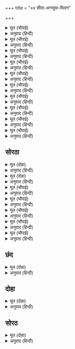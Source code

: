 +++
title = "०४ सीता-अनसूया-मिलन"

+++


<details><summary>मूल (चौपाई)</summary>

अनुसुइया के पद गहि सीता।  
मिली बहोरि सुसील बिनीता॥  
रिषिपतिनी मन सुख अधिकाई।  
आसिष देइ निकट बैठाई॥
</details>

<details><summary>अनुवाद (हिन्दी)</summary>

नंतर परम शीलवती विनम्र सीतेने अत्रिपत्नी अनसूयेचे पाय धरून तिची भेट घेतली. ऋषि-पत्नीच्या मनास खूप आनंद झाला. तिने आशीर्वाद देऊन सीतेला जवळ बसवून घेतले.॥ १॥
</details>

<details><summary>मूल (चौपाई)</summary>

दिब्य बसन भूषन पहिराए।  
जे नित नूतन अमल सुहाए॥  
कह रिषिबधू सरस मृदु बानी।  
नारिधर्म कछु ब्याज बखानी॥
</details>

<details><summary>अनुवाद (हिन्दी)</summary>

आणि तिने नित्य नवी, निर्मळ आणि सुंदर राहाणारी दिव्य वस्त्रे व अलंकार सीतेला घातले. नंतर ऋषि-पत्नी त्या निमित्ताने मधुर व कोमल वाणीने स्त्रियांच्या काही धर्मांचे वर्णन सांगू लागली.॥ २॥
</details>

<details><summary>मूल (चौपाई)</summary>

मातु पिता भ्राता हितकारी।  
मितप्रद सब सुनु राजकुमारी॥  
अमित दानि भर्ता बयदेही।  
अधम सो नारि जो सेव न तेही॥
</details>

<details><summary>अनुवाद (हिन्दी)</summary>

‘हे राजकुमारी, ऐक. माता, पिता, भाऊ हे सर्व हितकारक असतात, परंतु ते एका मर्यादेपर्यंतच सुख देणारे आहेत. परंतु हे जानकी, पती हा मोक्षरूप असीम सुख देणारा असतो. अशा पतीची जी सेवा करीत नाही, ती स्त्री अधम होय.॥ ३॥
</details>

<details><summary>मूल (चौपाई)</summary>

धीरज धर्म मित्र अरु नारी।  
आपद काल परिखिअहिं चारी॥  
बृद्ध रोगबस जड़ धनहीना।  
अंध बधिर क्रोधी अति दीना॥
</details>

<details><summary>अनुवाद (हिन्दी)</summary>

धैर्य, धर्म, मित्र व स्त्री या चौघांची परीक्षा संकटकाळीच होत असते. वृद्ध, रोगी, मूर्ख, निर्धन, अंध, बहिरा, क्रोधी व अत्यंत दीन,॥ ४॥
</details>

<details><summary>मूल (चौपाई)</summary>

ऐसेहु पति कर किएँ अपमाना।  
नारि पाव जमपुर दुख नाना॥  
एकइ धर्म एक ब्रत नेमा।  
कायँ बचन मन पति पद प्रेमा॥
</details>

<details><summary>अनुवाद (हिन्दी)</summary>

अशाही पतीचा अपमान केल्यास स्त्रीला यमपुरीत तऱ्हेतऱ्हेचे दुःख भोगावे लागते. शरीर, वचन आणि मनाने पतीच्या चरणी प्रेम करणे हा स्त्रीचा एकच धर्म आहे, एकच व्रत आहे आणि एकच नियम आहे.॥ ५॥
</details>

<details><summary>मूल (चौपाई)</summary>

जग पतिब्रता चारि बिधि अहहीं।  
बेद पुरान संत सब कहहीं॥  
उत्तम के अस बस मन माहीं।  
सपनेहुँ आन पुरुष जग नाहीं॥
</details>

<details><summary>अनुवाद (हिन्दी)</summary>

जगात चार प्रकारच्या पतिव्रता असतात. वेद, पुराण व संत हे सर्व असे म्हणतात की, जगात माझा पती सोडल्यास दुसरा पुरुष माझ्या स्वप्नातही येत नाही, असा भाव उत्तम श्रेणीच्या पतिव्रतेच्या मनात असतो.॥ ६॥
</details>

<details><summary>मूल (चौपाई)</summary>

मध्यम परपति देखइ कैसें।  
भ्राता पिता पुत्र निज जैसें॥  
धर्म बिचारि समुझि कुल रहई।  
सो निकिष्ट त्रिय श्रुति अस कहई॥
</details>

<details><summary>अनुवाद (हिन्दी)</summary>

मध्यम श्रेणीची पतिव्रता दुसऱ्या पुरुषाला अवस्थेप्रमाणे आपला सख्खा भाऊ, पिता किंवा पुत्र यांच्या रूपात पहाते. जी धर्माचा विचार करून आणि आपल्या कुळाची मर्यादा जाणून स्वतःचा (मनात असूनही) परपुरुषापासून बचाव करते, ती निकृष्ट प्रतीची पतिव्रता होय, असे वेद म्हणतात.॥ ७॥
</details>

<details><summary>मूल (चौपाई)</summary>

बिनु अवसर भय तें रह जोई।  
जानेहु अधम नारि जग सोई॥  
पति बंचक परपति रति करई।  
रौरव नरक कल्प सत परई॥
</details>

<details><summary>अनुवाद (हिन्दी)</summary>

आणि ज्या स्त्रीला व्यभिचाराची संधी मिळत नाही, किंवा जी भीतीमुळे पतिव्रता राहते, जगात त्या स्त्रीला अधम मानावे. पतीचा विश्वासघात करून जी स्त्री परपुरुषाशी रती करते, ती स्त्री तर शंभर कल्पांपर्यंत रौरव नरकात पडते.॥ ८॥
</details>

<details><summary>मूल (चौपाई)</summary>

छनसुख लागि जनम सत कोटी।  
दुख न समुझ तेहि सम को खोटी॥  
बिनु श्रम नारि परम गति लहई।  
पतिब्रत धर्म छाड़ि छल गहई॥
</details>

<details><summary>अनुवाद (हिन्दी)</summary>

क्षणभराच्या सुखासाठी कोटॺावधी जन्मामध्ये भोगावे लागणारे दुःख जिला समजत नाही, त्या स्त्रीसारखी दुष्ट कोण असणार? जी स्त्री फसवणूक न करता पातिव्रत्य धर्म स्वीकारते, तिला विनासायास परम गती प्राप्त होते.॥ ९॥
</details>

<details><summary>मूल (चौपाई)</summary>

पति प्रतिकूल जनम जहँ जाई।  
बिधवा होइ पाइ तरुनाई॥
</details>

<details><summary>अनुवाद (हिन्दी)</summary>

परंतु जी पतीविरुद्ध वागते, ती पुढे जेथे जन्म घेते, तेथे ती तारुण्यातच विधवा होते.॥१०॥
</details>

## सोरठा


<details><summary>मूल (दोहा)</summary>

सहज अपावनि नारि पति सेवत सुभ गति लहइ।  
जसु गावत श्रुति चारि अजहुँ तुलसिका हरिहि प्रिय॥ ५ (क)॥
</details>

<details><summary>अनुवाद (हिन्दी)</summary>

स्त्री जन्माने अपवित्र आहे. परंतु पतीची सेवा केल्याने ती अनायासच शुभ गती प्राप्त करते. पातिव्रत्य धर्मामुळे तुळस ही आजही भगवंतांना प्रिय आहे आणि चारी वेद तिची कीर्ती गातात.॥ ५(क)॥
</details>

<details><summary>मूल (दोहा)</summary>

सुनु सीता तव नाम सुमिरि नारि पतिब्रत करहिं।  
तोहि प्रानप्रिय राम कहिउँ कथा संसार हित॥ ५(ख)॥
</details>

<details><summary>अनुवाद (हिन्दी)</summary>

हे सीते, ऐक. तुझे नाव घेऊनच स्त्रिया पातिव्रत्य धर्माचे पालन करतील. तुला श्रीराम हे प्राणांहून प्रिय आहेत. ही पातिव्रत्य धर्माची गोष्ट मी जगातील स्त्रियांच्या हितासाठी सांगितली आहे.’॥ ५(ख)॥
</details>

<details><summary>मूल (चौपाई)</summary>

सुनि जानकी परम सुखु पावा।  
सादर तासु चरन सिरु नावा॥  
तब मुनि सन कह कृपानिधाना।  
आयसु होइ जाउँ बन आना॥
</details>

<details><summary>अनुवाद (हिन्दी)</summary>

हे ऐकून जानकीला खूप आनंद झाला आणि तिने मोठॺा आदराने अनसूयेच्या चरणी मस्तक ठेवले. मग कृपेची खाण असलेल्या श्रीरामांनी मुनींना सांगितले की, ‘आज्ञा असेल तर आता मी दुसऱ्या वनात जातो.॥ १॥
</details>

<details><summary>मूल (चौपाई)</summary>

संतत मो पर कृपा करेहू।  
सेवक जानि तजेहु जनि नेहू॥  
धर्म धुरंधर प्रभु कै बानी।  
सुनि सप्रेम बोले मुनि ग्यानी॥
</details>

<details><summary>अनुवाद (हिन्दी)</summary>

माझ्यावर निरंतर तुम्ही कृपा ठेवा आणि आपला सेवक मानून माझ्यावरील प्रेम सोडू नका.’ धर्मधुरंधर प्रभू श्रीरामांचे बोलणे ऐकून ज्ञानी मुनी प्रेमाने म्हणाले,॥ २॥
</details>

<details><summary>मूल (चौपाई)</summary>

जासु कृपा अज सिव सनकादी।  
चहत सकल परमारथ बादी॥  
ते तुम्ह राम अकाम पिआरे।  
दीन बंधु मृदु बचन उचारे॥
</details>

<details><summary>अनुवाद (हिन्दी)</summary>

‘हे रामा, ब्रह्मदेव, शिव व सनकादिक हे सर्व परमार्थवादी ज्यांची कृपा इच्छितात, ते निष्काम पुरुषांनाही प्रिय आणि दीनांचे बंधू असलेले भगवान तुम्हीच आहात. म्हणून असे गोड शब्द बोलत आहात.॥ ३॥
</details>

<details><summary>मूल (चौपाई)</summary>

अब जानी मैं श्री चतुराई।  
भजी तुम्हहि सब देव बिहाई॥  
जेहि समान अतिसय नहिं कोई।  
ता कर सील कस न अस होई॥
</details>

<details><summary>अनुवाद (हिन्दी)</summary>

आता मला श्रीलक्ष्मीचे चातुर्य समजले की, तिने इतर सर्व देव सोडून तुम्हांलाच का भजले ते. सर्व गोष्टींमध्ये ज्यांच्याहून फार मोठा दुसरा कोणीही नाही, त्याचे शील असे श्रेष्ठ का बरे असणार नाही?॥ ४॥
</details>

<details><summary>मूल (चौपाई)</summary>

केहि बिधि कहौं जाहु अब स्वामी।  
कहहु नाथ तुम्ह अंतरजामी॥  
असकहि प्रभु बिलोकि मुनि धीरा।  
लोचन जल बह पुलक सरीरा॥
</details>

<details><summary>अनुवाद (हिन्दी)</summary>

हे स्वामी, मी कसे म्हणू की ‘आता जा.’ हे नाथ, तुम्ही अंतर्यामी आहात, तुम्हीच सांगा.’ असे म्हणून धीर मुनी प्रभूंच्याकडे पाहू लागले. मुनींच्या नेत्रांतून प्रेमाश्रू वाहू लागले आणि त्यांचे शरीर रोमांचित झाले.॥ ५॥
</details>

## छंद


<details><summary>मूल (दोहा)</summary>

तन पुलक निर्भर प्रेम पूरन नयन मुख पंकज दिए।  
मन ग्यान गुन गोतीत प्रभु मैं दीख जप तप का किए॥  
जप जोग धर्म समूह तें नर भगति अनुपम पावई।  
रघुबीर चरित पुनीत निसि दिन दास तुलसी गावई॥
</details>

<details><summary>अनुवाद (हिन्दी)</summary>

अत्रिमुनी अत्यंत प्रेमात मग्न होते, त्यांचे शरीर पुलकित होत होते आणि नेत्र श्रीरामांच्या मुख-कमलावर लागले होते. ते मनात विचार करीत होते की, मी असे कोणते जप-तप केले होते की, ज्याच्यामुळे मन, ज्ञान, गुण व इंद्रिये यांच्या पलीकडील प्रभूंचे दर्शन मला लाभले. जप, योग आणि धर्म-समूह यांमुळे मनुष्याला अनुपम भक्ती प्राप्त होते. अशा श्रीरघुवीरांचे पवित्र चरित्र तुलसीदास रात्रंदिवस गात आहेत.॥ ६॥
</details>

## दोहा


<details><summary>मूल (दोहा)</summary>

कलिमल समन दमन मन राम सुजस सुखमूल।  
सादर सुनहिं जे तिन्ह पर राम रहहिं अनुकूल॥ ६ (क)॥
</details>

<details><summary>अनुवाद (हिन्दी)</summary>

श्रीरामचंद्रांची सुंदर कीर्ती कलियुगातील पापांचा नाश करणारी, मनाचे दमन करणारी आणि सुखाचे मूळ आहे. जे लोक ती आदराने ऐकतात, त्यांच्यावर श्रीराम प्रसन्न असतात.॥ ६(क)॥
</details>

## सोरठ


<details><summary>मूल (दोहा)</summary>

कठिन काल मल कोस धर्म न ग्यान न जोग जप।  
परिहरि सकल भरोस रामहि भजहिं ते चतुरनर॥ ६ (ख)॥
</details>

<details><summary>अनुवाद (हिन्दी)</summary>

हा कठीण कलिकाळ पापांचा खजिना आहे. यात धर्म, ज्ञान, योग व जप योग्य प्रकारे होत नाही. म्हणून या युगात जे लोक इतर सर्वांवरचा विश्वास सोडून श्रीरामांनाच भजतात, तेच धन्य होत.॥ ६ (ख)॥
</details>
